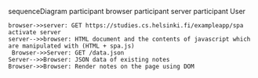 sequenceDiagram
    participant browser
    participant server
     participant User


    browser->>server: GET https://studies.cs.helsinki.fi/exampleapp/spa
    activate server
    server-->>browser: HTML document and the contents of javascript which are manipulated with (HTML + spa.js)
     Browser->>Server: GET /data.json
    Server-->>Browser: JSON data of existing notes
    Browser->>Browser: Render notes on the page using DOM